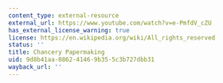 ```yaml
---
content_type: external-resource
external_url: https://www.youtube.com/watch?v=e-PmfdV_cZU
has_external_license_warning: true
license: https://en.wikipedia.org/wiki/All_rights_reserved
status: ''
title: Chancery Papermaking
uid: 9d8b41aa-0862-4146-9b35-5c3b727dbb31
wayback_url: ''
---
```

